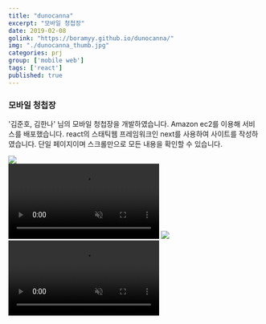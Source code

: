 ```yaml
---
title: "dunocanna"
excerpt: "모바일 청첩장"
date: 2019-02-08
golink: "https://boramyy.github.io/dunocanna/"
img: "./dunocanna_thumb.jpg"
categories: prj
group: ['mobile web']
tags: ['react']
published: true
---
```


<div class="prj-data prj01 dunocanna">

  <div class="content-box content-box-1">
    <div class="text-box text-box-1">
      <h3 class="title">모바일 청첩장</h3>
      <p class="text">
        '김준호, 김한나' 님의 모바일 청첩장을 개발하였습니다.
        Amazon ec2를 이용해 서비스를 배포했습니다. react의 스태틱웹 프레임워크인 next를 사용하여 사이트를 작성하였습니다.
        단일 페이지이며 스크롤만으로 모든 내용을 확인할 수 있습니다.
      </p>
    </div>
    <div class="mockup-box-1">
      <div class="mockup-iphonexs">
        <div class="mockup-screen">
          <img src="/assets/img/dunocaana_pull.png">
        </div>
        <div class="mockup-body"></div>
      </div>
    </div>
  </div>

  <div class="content-box content-box-2">
    <video class="screenshot screenshot-1" autoplay muted loop>
      <source src="/assets/img/dunocanna_slider.mp4" type="video/mp4">
      Your browser does not support the video tag.
    </video>
    <img class="screenshot screenshot-2" src="/assets/img/dunocanna_kakao.jpg">
    <video class="screenshot screenshot-1" autoplay muted loop>
      <source src="/assets/img/dunocanna_map.mp4" type="video/mp4">
      Your browser does not support the video tag.
    </video>
  </div>

</div>